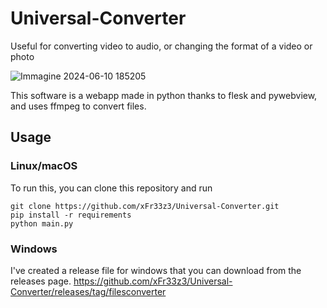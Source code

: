# Universal-Converter
Useful for converting video to audio, or changing the format of a video or photo

![Immagine 2024-06-10 185205](https://github.com/xFr33z3/Universal-Converter/assets/42704215/48d9f7e3-52d3-4f7a-b5a0-47b18f9f2643)

This software is a webapp made in python thanks to flesk and pywebview, and uses ffmpeg to convert files.

## Usage

### Linux/macOS

To run this, you can clone this repository and run

```
git clone https://github.com/xFr33z3/Universal-Converter.git
pip install -r requirements
python main.py
```

### Windows

I've created a release file for windows that you can download from the releases page.
https://github.com/xFr33z3/Universal-Converter/releases/tag/filesconverter

